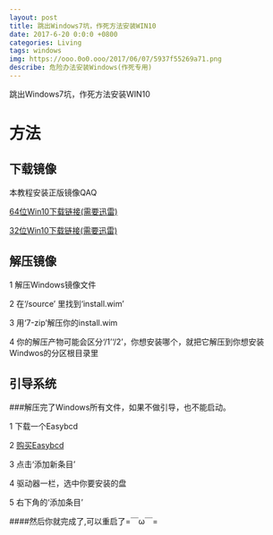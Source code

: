 ```yaml
---
layout: post
title: 跳出Windows7坑，作死方法安装WIN10
date: 2017-6-20 0:0:0 +0800
categories: Living
tags: windows
img: https://ooo.0o0.ooo/2017/06/07/5937f55269a71.png
describe: 危险办法安装Windows(作死专用)
---
```

跳出Windows7坑，作死方法安装WIN10

# 方法

## 下载镜像

本教程安装正版镜像QAQ

<a href="ed2k://|file|tw_windows_10_multiple_editions_x64_dvd_6846864.iso|4222957568|1BD713DF6600508EE9A4DBC24C263087|/">64位Win10下载链接(需要迅雷)</a>

<a href="ed2k://|file|tw_windows_10_multiple_editions_x86_dvd_6846864.iso|4222957568|1BD713DF6600508EE9A4DBC24C263087|/">32位Win10下载链接(需要迅雷)</a>

## 解压镜像

1 解压Windows镜像文件

2 在‘/source’ 里找到‘install.wim’

3 用‘7-zip’解压你的install.wim

4 你的解压产物可能会区分‘/1’‘/2’，你想安装哪个，就把它解压到你想安装Windwos的分区根目录里

## 引导系统

###解压完了Windows所有文件，如果不做引导，也不能启动。

1 下载一个Easybcd

2 [购买Easybcd](https://neosmart.net/Store/)

3 点击‘添加新条目’

4 驱动器一栏，选中你要安装的盘

5 右下角的‘添加条目’

####然后你就完成了,可以重启了=￣ω￣=
